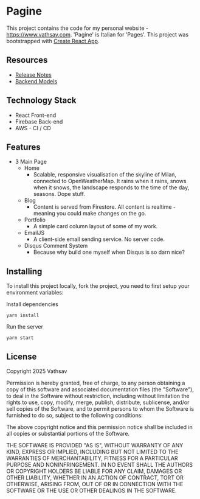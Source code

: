 # Pagine

This project contains the code for my personal website - https://www.vathsav.com. 'Pagine' is Italian for 'Pages'.
This project was bootstrapped with [Create React App](https://github.com/facebook/create-react-app).

## Resources

* [Release Notes]()
* [Backend Models]()

## Technology Stack

* React Front-end
* Firebase Back-end
* AWS - CI / CD

## Features

* 3 Main Page
    * Home
        * Scalable, responsive visualisation of the skyline of Milan, connected to OpenWeatherMap. It rains when it rains,
        snows when it snows, the landscape responds to the time of the day, seasons. Dope stuff.
    * Blog
        * Content is served from Firestore. All content is realtime - meaning you could make changes on the go.
    * Portfolio
        * A simple card column layout of some of my work.
    * EmailJS
        * A client-side email sending service. No server code.
    * Disqus Comment System
        * Because why build one myself when Disqus is so darn nice?

## Installing

To install this project locally, fork the project, you need to first setup your environment variables:

Install dependencies
```
yarn install
```

Run the server
```
yarn start
```

## License

Copyright 2025 Vathsav

Permission is hereby granted, free of charge, to any person obtaining a copy of this software and associated documentation files (the "Software"), to deal in the Software without restriction, including without limitation the rights to use, copy, modify, merge, publish, distribute, sublicense, and/or sell copies of the Software, and to permit persons to whom the Software is furnished to do so, subject to the following conditions:

The above copyright notice and this permission notice shall be included in all copies or substantial portions of the Software.

THE SOFTWARE IS PROVIDED "AS IS", WITHOUT WARRANTY OF ANY KIND, EXPRESS OR IMPLIED, INCLUDING BUT NOT LIMITED TO THE WARRANTIES OF MERCHANTABILITY, FITNESS FOR A PARTICULAR PURPOSE AND NONINFRINGEMENT. IN NO EVENT SHALL THE AUTHORS OR COPYRIGHT HOLDERS BE LIABLE FOR ANY CLAIM, DAMAGES OR OTHER LIABILITY, WHETHER IN AN ACTION OF CONTRACT, TORT OR OTHERWISE, ARISING FROM, OUT OF OR IN CONNECTION WITH THE SOFTWARE OR THE USE OR OTHER DEALINGS IN THE SOFTWARE.
